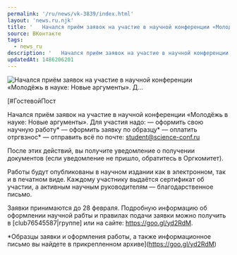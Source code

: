 ```yaml
---
permalink: '/ru/news/vk-3839/index.html'
layout: 'news.ru.njk'
title: '   Начался приём заявок на участие в научной конференции «Молодёжь в науке: Новые аргументы». Д…'
source: ВКонтакте
tags:
  - news_ru
description: '   Начался приём заявок на участие в научной конференции «Молодёжь в науке: Новые аргументы». Д…'
updatedAt: 1486206201
---
```

![   Начался приём заявок на участие в научной конференции «Молодёжь в науке: Новые аргументы». Д…](https://sun9-48.userapi.com/c637320/v637320501/31d3e/3CenLmXReXU.jpg)

[#ГостевойПост

Начался приём заявок на участие в научной конференции «Молодёжь в науке: Новые аргументы». Для участия надо:
— оформить свою научную работу*
— оформить заявку по образцу*
— оплатить отргвзнос*
— отправить всё по почте: student@science-conf.ru

После этих действий, вы получите уведомление о получении документов (если уведомление не пришло, обратитесь в Оргкомитет).

Работы будут опубликованы в научном издании как в электронном, так и в печатном виде. Каждому участнику выдаётся сертификат об участии, а активным научным руководителям — благодарственное письмо.

Заявки принимаются до 28 февраля.
Подробную информацию об оформлении научной рабты и правилах подачи заявки можно получить в [club76545587|группе] или на сайте: https://goo.gl/yd2RdM.

*Образцы заявки и оформления работы, а также информационное письмо вы найдете в прикрепленном архиве](https://goo.gl/yd2RdM)
